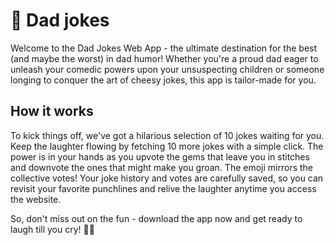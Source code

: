 # 🤣 Dad jokes 
Welcome to the Dad Jokes Web App - the ultimate destination for the best (and maybe the worst) in dad humor! Whether you're a proud dad eager to unleash your comedic powers upon your unsuspecting children or someone longing to conquer the art of cheesy jokes, this app is tailor-made for you.
## How it works
To kick things off, we've got a hilarious selection of 10 jokes waiting for you. Keep the laughter flowing by fetching 10 more jokes with a simple click. 
The power is in your hands as you upvote the gems that leave you in stitches and downvote the ones that might make you groan. The emoji mirrors the collective votes!
Your joke history and votes are carefully saved, so you can revisit your favorite punchlines and relive the laughter anytime you access the website.
 
So, don't miss out on the fun - download the app now and get ready to laugh till you cry! 🤣😄
